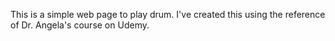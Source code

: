 This is a simple web page to play drum. I've created this using the reference of Dr. Angela's course on Udemy.
